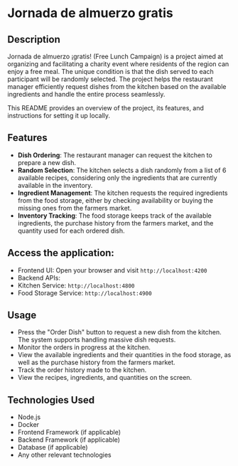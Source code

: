 # Jornada de almuerzo gratis

## Description

Jornada de almuerzo ¡gratis! (Free Lunch Campaign) is a project aimed at organizing and facilitating a charity event where residents of the region can enjoy a free meal. The unique condition is that the dish served to each participant will be randomly selected. The project helps the restaurant manager efficiently request dishes from the kitchen based on the available ingredients and handle the entire process seamlessly.

This README provides an overview of the project, its features, and instructions for setting it up locally.

## Features

- **Dish Ordering**: The restaurant manager can request the kitchen to prepare a new dish.
- **Random Selection**: The kitchen selects a dish randomly from a list of 6 available recipes, considering only the ingredients that are currently available in the inventory.
- **Ingredient Management**: The kitchen requests the required ingredients from the food storage, either by checking availability or buying the missing ones from the farmers market.
- **Inventory Tracking**: The food storage keeps track of the available ingredients, the purchase history from the farmers market, and the quantity used for each ordered dish.



## Access the application:

  - Frontend UI: Open your browser and visit `http://localhost:4200`
  - Backend APIs:
  - Kitchen Service: `http://localhost:4800`
  - Food Storage Service: `http://localhost:4900`

## Usage

- Press the "Order Dish" button to request a new dish from the kitchen. The system supports handling massive dish requests.
- Monitor the orders in progress at the kitchen.
- View the available ingredients and their quantities in the food storage, as well as the purchase history from the farmers market.
- Track the order history made to the kitchen.
- View the recipes, ingredients, and quantities on the screen.

## Technologies Used

- Node.js
- Docker
- Frontend Framework (if applicable)
- Backend Framework (if applicable)
- Database (if applicable)
- Any other relevant technologies